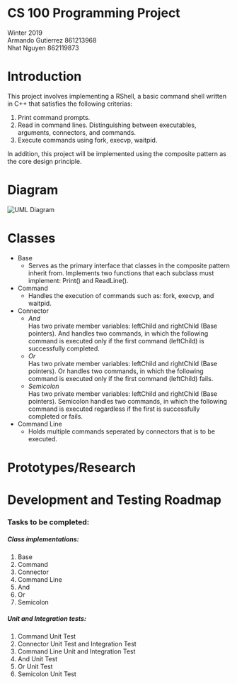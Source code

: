 # CS 100 Programming Project
Winter 2019\
Armando Gutierrez 861213968\
Nhat Nguyen 862119873

# Introduction
This project involves implementing a RShell, a basic command shell written in C++ that satisfies the following criterias: 
1. Print command prompts.
2. Read in command lines. Distinguishing between executables, arguments, connectors, and commands.
3. Execute commands using fork, execvp, waitpid.

In addition, this project will be implemented using the composite pattern as the core design principle.

# Diagram
![UML Diagram](https://github.com/cs100/assignment-cs_100_aa_assignment_1/blob/master/Images/Assignment_1_UML.jpeg?raw=true)

# Classes
* Base
  * Serves as the primary interface that classes in the composite pattern inherit from. Implements two functions that each subclass must implement: Print() and ReadLine().
* Command
  * Handles the execution of commands such as: fork, execvp, and waitpid.
* Connector
  * *And*\
Has two private member variables: leftChild and rightChild (Base pointers). And handles two commands, in which the following command is executed only if the first command (leftChild) is successfully completed.
  * *Or*\
Has two private member variables: leftChild and rightChild (Base pointers). Or handles two commands, in which the following command is executed only if the first command (leftChild) fails.
  * *Semicolon*\
Has two private member variables: leftChild and rightChild (Base pointers). Semicolon handles two commands, in which the following command is executed regardless if the first is successfully completed or fails.
* Command Line
  * Holds multiple commands seperated by connectors that is to be executed.
# Prototypes/Research

# Development and Testing Roadmap
### Tasks to be completed:
##### Class implementations:
1. Base
2. Command
3. Connector
4. Command Line
5. And
6. Or
7. Semicolon
##### Unit and Integration tests:
1. Command Unit Test
2. Connector Unit Test and Integration Test
3. Command Line Unit and Integration Test
4. And Unit Test
5. Or Unit Test
6. Semicolon Unit Test

